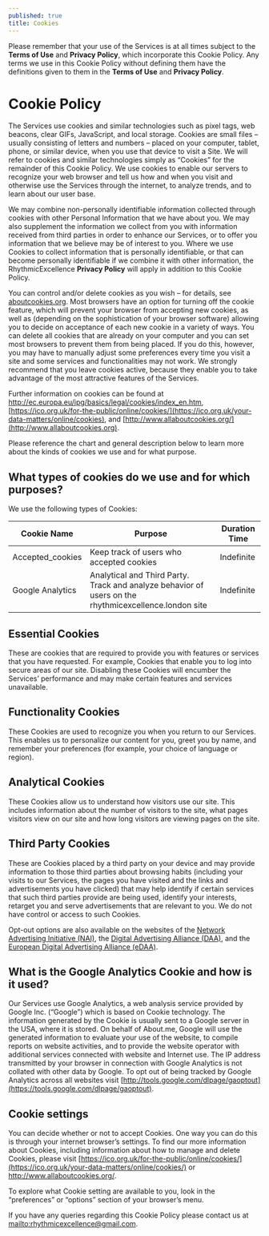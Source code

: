 ```yaml
---
published: true
title: Cookies
---
```


Please remember that your use of the Services is at all times subject to the **Terms of Use** and **Privacy Policy**, which incorporate this Cookie Policy. Any terms we use in this Cookie Policy without defining them have the definitions given to them in the **Terms of Use** and **Privacy Policy**.

# Cookie Policy

The Services use cookies and similar technologies such as pixel tags, web beacons, clear GIFs, JavaScript, and local storage. Cookies are small files – usually consisting of letters and numbers – placed on your computer, tablet, phone, or similar device, when you use that device to visit a Site. We will refer to cookies and similar technologies simply as “Cookies” for the remainder of this Cookie Policy. We use cookies to enable our servers to recognize your web browser and tell us how and when you visit and otherwise use the Services through the internet, to analyze trends, and to learn about our user base.

We may combine non-personally identifiable information collected through cookies with other Personal Information that we have about you. We may also supplement the information we collect from you with information received from third parties in order to enhance our Services, or to offer you information that we believe may be of interest to you. Where we use Cookies to collect information that is personally identifiable, or that can become personally identifiable if we combine it with other information, the RhythmicExcellence **Privacy Policy** will apply in addition to this Cookie Policy.

You can control and/or delete cookies as you wish – for details, see [aboutcookies.org](https://aboutcookies.org). Most browsers have an option for turning off the cookie feature, which will prevent your browser from accepting new cookies, as well as (depending on the sophistication of your browser software) allowing you to decide on acceptance of each new cookie in a variety of ways. You can delete all cookies that are already on your computer and you can set most browsers to prevent them from being placed. If you do this, however, you may have to manually adjust some preferences every time you visit a site and some services and functionalities may not work. We strongly recommend that you leave cookies active, because they enable you to take advantage of the most attractive features of the Services.

Further information on cookies can be found at <http://ec.europa.eu/ipg/basics/legal/cookies/index_en.htm>, [https://ico.org.uk/for-the-public/online/cookies/](https://ico.org.uk/your-data-matters/online/cookies), and [http://www.allaboutcookies.org/](http://www.allaboutcookies.org).

Please reference the chart and general description below to learn more about the kinds of cookies we use and for what purpose.

## What types of cookies do we use and for which purposes?

We use the following types of Cookies:

| Cookie Name      | Purpose                                                                                               | Duration Time |
| ---------------- | ----------------------------------------------------------------------------------------------------- | ------------- |
| Accepted_cookies | Keep track of users who accepted cookies                                                              | Indefinite    |
| Google Analytics | Analytical and Third Party. Track and analyze behavior of users on the rhythmicexcellence.london site | Indefinite    |

## Essential Cookies

These are cookies that are required to provide you with features or services that you have requested. For example, Cookies that enable you to log into secure areas of our site. Disabling these Cookies will encumber the Services’ performance and may make certain features and services unavailable.

## Functionality Cookies

These Cookies are used to recognize you when you return to our Services. This enables us to personalize our content for you, greet you by name, and remember your preferences (for example, your choice of language or region).

## Analytical Cookies

These Cookies allow us to understand how visitors use our site. This includes information about the number of visitors to the site, what pages visitors view on our site and how long visitors are viewing pages on the site.

## Third Party Cookies

These are Cookies placed by a third party on your device and may provide information to those third parties about browsing habits (including your visits to our Services, the pages you have visited and the links and advertisements you have clicked) that may help identify if certain services that such third parties provide are being used, identify your interests, retarget you and serve advertisements that are relevant to you. We do not have control or access to such Cookies.

Opt-out options are also available on the websites of the [Network Advertising Initiative (NAI)](http://www.networkadvertising.org), the [Digital Advertising Alliance (DAA)](http://www.aboutads.info), and the [European Digital Advertising Alliance (eDAA)](http://www.youronlinechoices.com).

## What is the Google Analytics Cookie and how is it used?

Our Services use Google Analytics, a web analysis service provided by Google Inc. (“Google”) which is based on Cookie technology. The information generated by the Cookie is usually sent to a Google server in the USA, where it is stored. On behalf of About.me, Google will use the generated information to evaluate your use of the website, to compile reports on website activities, and to provide the website operator with additional services connected with website and Internet use. The IP address transmitted by your browser in connection with Google Analytics is not collated with other data by Google. To opt out of being tracked by Google Analytics across all websites visit [http://tools.google.com/dlpage/gaoptout](https://tools.google.com/dlpage/gaoptout).

## Cookie settings

You can decide whether or not to accept Cookies. One way you can do this is through your internet browser’s settings. To find our more information about Cookies, including information about how to manage and delete Cookies, please visit [https://ico.org.uk/for-the-public/online/cookies/](https://ico.org.uk/your-data-matters/online/cookies/) or <http://www.allaboutcookies.org/>.

To explore what Cookie setting are available to you, look in the “preferences” or “options” section of your browser’s menu.

If you have any queries regarding this Cookie Policy please contact us at <mailto:rhythmicexcellence@gmail.com>.
